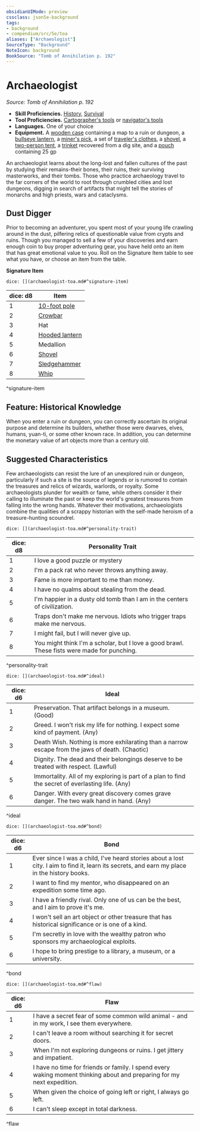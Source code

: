 ```yaml
---
obsidianUIMode: preview
cssclass: json5e-background
tags:
- background
- compendium/src/5e/toa
aliases: ["Archaeologist"]
SourceType: "Background"
NoteIcon: background
BookSource: "Tomb of Annihilation p. 192"
---
```

# Archaeologist
*Source: Tomb of Annihilation p. 192*  

- **Skill Proficiencies.** [History](/2-Mechanics/CLI/rules/skills.md#History), [Survival](/2-Mechanics/CLI/rules/skills.md#Survival)  
- **Tool Proficiencies.** [Cartographer's tools](/2-Mechanics/CLI/items/cartographers-tools.md) or [navigator's tools](/2-Mechanics/CLI/items/navigators-tools.md)  
- **Languages.** One of your choice  
- **Equipment.** A [wooden case](/2-Mechanics/CLI/items/map-or-scroll-case.md) containing a map to a ruin or dungeon, a [bullseye lantern](/2-Mechanics/CLI/items/bullseye-lantern.md), a [miner's pick](/2-Mechanics/CLI/items/miners-pick.md), a set of [traveler's clothes](/2-Mechanics/CLI/items/travelers-clothes.md), a [shovel](/2-Mechanics/CLI/items/shovel.md), a [two-person tent](/2-Mechanics/CLI/items/two-person-tent.md), a [trinket](/2-Mechanics/CLI/items/trinket.md) recovered from a dig site, and a [pouch](/2-Mechanics/CLI/items/pouch.md) containing 25 gp  

An archaeologist learns about the long-lost and fallen cultures of the past by studying their remains-their bones, their ruins, their surviving masterworks, and their tombs. Those who practice archaeology travel to the far corners of the world to root through crumbled cities and lost dungeons, digging in search of artifacts that might tell the stories of monarchs and high priests, wars and cataclysms.

## Dust Digger

Prior to becoming an adventurer, you spent most of your young life crawling around in the dust, pilfering relics of questionable value from crypts and ruins. Though you managed to sell a few of your discoveries and earn enough coin to buy proper adventuring gear, you have held onto an item that has great emotional value to you. Roll on the Signature Item table to see what you have, or choose an item from the table.

**Signature Item**

`dice: [](archaeologist-toa.md#^signature-item)`

| dice: d8 | Item |
|----------|------|
| 1 | [10-foot pole](/2-Mechanics/CLI/items/pole-10-foot.md) |
| 2 | [Crowbar](/2-Mechanics/CLI/items/crowbar.md) |
| 3 | Hat |
| 4 | [Hooded lantern](/2-Mechanics/CLI/items/hooded-lantern.md) |
| 5 | Medallion |
| 6 | [Shovel](/2-Mechanics/CLI/items/shovel.md) |
| 7 | [Sledgehammer](/2-Mechanics/CLI/items/sledgehammer.md) |
| 8 | [Whip](/2-Mechanics/CLI/items/whip.md) |
^signature-item

## Feature: Historical Knowledge

When you enter a ruin or dungeon, you can correctly ascertain its original purpose and determine its builders, whether those were dwarves, elves, humans, yuan-ti, or some other known race. In addition, you can determine the monetary value of art objects more than a century old.

## Suggested Characteristics

Few archaeologists can resist the lure of an unexplored ruin or dungeon, particularly if such a site is the source of legends or is rumored to contain the treasures and relics of wizards, warlords, or royalty. Some archaeologists plunder for wealth or fame, while others consider it their calling to illuminate the past or keep the world's greatest treasures from falling into the wrong hands. Whatever their motivations, archaeologists combine the qualities of a scrappy historian with the self-made heroism of a treasure-hunting scoundrel.

`dice: [](archaeologist-toa.md#^personality-trait)`

| dice: d8 | Personality Trait |
|----------|-------------------|
| 1 | I love a good puzzle or mystery |
| 2 | I'm a pack rat who never throws anything away. |
| 3 | Fame is more important to me than money. |
| 4 | I have no qualms about stealing from the dead. |
| 5 | I'm happier in a dusty old tomb than I am in the centers of civilization. |
| 6 | Traps don't make me nervous. Idiots who trigger traps make me nervous. |
| 7 | I might fail, but I will never give up. |
| 8 | You might think I'm a scholar, but I love a good brawl. These fists were made for punching. |
^personality-trait

`dice: [](archaeologist-toa.md#^ideal)`

| dice: d6 | Ideal |
|----------|-------|
| 1 | Preservation. That artifact belongs in a museum. (Good) |
| 2 | Greed. I won't risk my life for nothing. I expect some kind of payment. (Any) |
| 3 | Death Wish. Nothing is more exhilarating than a narrow escape from the jaws of death. (Chaotic) |
| 4 | Dignity. The dead and their belongings deserve to be treated with respect. (Lawful) |
| 5 | Immortality. All of my exploring is part of a plan to find the secret of everlasting life. (Any) |
| 6 | Danger. With every great discovery comes grave danger. The two walk hand in hand. (Any) |
^ideal

`dice: [](archaeologist-toa.md#^bond)`

| dice: d6 | Bond |
|----------|------|
| 1 | Ever since I was a child, I've heard stories about a lost city. I aim to find it, learn its secrets, and earn my place in the history books. |
| 2 | I want to find my mentor, who disappeared on an expedition some time ago. |
| 3 | I have a friendly rival. Only one of us can be the best, and I aim to prove it's me. |
| 4 | I won't sell an art object or other treasure that has historical significance or is one of a kind. |
| 5 | I'm secretly in love with the wealthy patron who sponsors my archaeological exploits. |
| 6 | I hope to bring prestige to a library, a museum, or a university. |
^bond

`dice: [](archaeologist-toa.md#^flaw)`

| dice: d6 | Flaw |
|----------|------|
| 1 | I have a secret fear of some common wild animal - and in my work, I see them everywhere. |
| 2 | I can't leave a room without searching it for secret doors. |
| 3 | When I'm not exploring dungeons or ruins. I get jittery and impatient. |
| 4 | I have no time for friends or family. I spend every waking moment thinking about and preparing for my next expedition. |
| 5 | When given the choice of going left or right, I always go left. |
| 6 | I can't sleep except in total darkness. |
^flaw